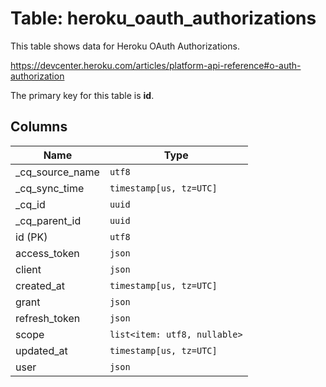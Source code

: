 # Table: heroku_oauth_authorizations

This table shows data for Heroku OAuth Authorizations.

https://devcenter.heroku.com/articles/platform-api-reference#o-auth-authorization

The primary key for this table is **id**.

## Columns

| Name          | Type          |
| ------------- | ------------- |
|_cq_source_name|`utf8`|
|_cq_sync_time|`timestamp[us, tz=UTC]`|
|_cq_id|`uuid`|
|_cq_parent_id|`uuid`|
|id (PK)|`utf8`|
|access_token|`json`|
|client|`json`|
|created_at|`timestamp[us, tz=UTC]`|
|grant|`json`|
|refresh_token|`json`|
|scope|`list<item: utf8, nullable>`|
|updated_at|`timestamp[us, tz=UTC]`|
|user|`json`|